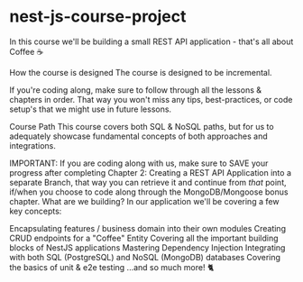 # nest-js-course-project

In this course we'll be building a small REST API application - that's all about Coffee ☕️

How the course is designed
The course is designed to be incremental.

If you're coding along, make sure to follow through all the lessons & chapters in order. That way you won't miss any tips, best-practices, or code setup's that we might use in future lessons.

Course Path
This course covers both SQL & NoSQL paths, but for us to adequately showcase fundamental concepts of both approaches and integrations.

IMPORTANT: If you are coding along with us, make sure to SAVE your progress after completing Chapter 2: Creating a REST API Application into a separate Branch, that way you can retrieve it and continue from *that* point, if/when you choose to code along through the MongoDB/Mongoose bonus chapter.
What are we building?
In our application we'll be covering a few key concepts:

Encapsulating features / business domain into their own modules
Creating CRUD endpoints for a "Coffee" Entity
Covering all the important building blocks of NestJS applications
Mastering Dependency Injection
Integrating with both SQL (PostgreSQL) and NoSQL (MongoDB) databases
Covering the basics of unit & e2e testing
...and so much more! 🐈
